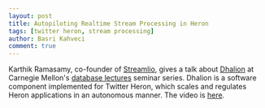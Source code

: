 ```yaml
---
layout: post
title: Autopiloting Realtime Stream Processing in Heron
tags: [twitter heron, stream processing]
author: Basri Kahveci
comment: true
---
```


Karthik Ramasamy, co-founder of [Streamlio](https://streaml.io/), gives a talk about [Dhalion](https://www.microsoft.com/en-us/research/publication/dhalion-self-regulating-stream-processing-heron/) at Carnegie Mellon's [database lectures](http://db.cs.cmu.edu/seminar2017/#db2) seminar series. Dhalion is a software component implemented for Twitter Heron, which scales and regulates Heron applications in an autonomous manner. The video is [here](https://www.youtube.com/watch?v=jCswlLsE3No).